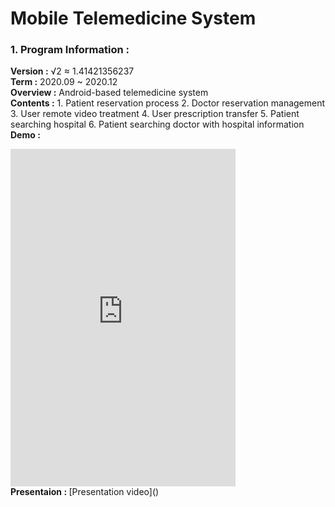 # Mobile Telemedicine System
### 1. Program Information :
<strong>Version :</strong> √2 ≈ 1.41421356237<br>
<strong>Term :</strong> 2020.09 ~ 2020.12<br>
<strong>Overview :</strong> Android-based telemedicine system<br>
<strong>Contents :</strong> 
	1. Patient reservation process
	2. Doctor reservation management
	3. User remote video treatment
	4. User prescription transfer
	5. Patient searching hospital
	6. Patient searching doctor with hospital information
<strong>Demo : </strong>
<iframe width="360" height="540" src="https://www.youtube.com/watch?v=f_qe5PsuE4Y&t=6s"  
 frameborder="0" allow="autoplay; encrypted-media" allowfullscreen></iframe><br>
<strong>Presentaion : </strong> [Presentation video]()
